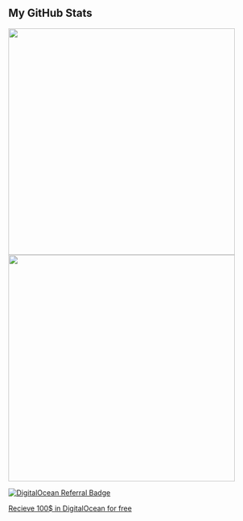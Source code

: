 ## My GitHub Stats

<img width="450em" src="https://github-readme-stats.vercel.app/api?username=pozitp&theme=github_dark&show_icons=true&include_all_commits=true&count_private=true" />
<img width="450em" src="https://github-readme-stats.vercel.app/api/top-langs/?username=pozitp&theme=github_dark&layout=compact" />

[![DigitalOcean Referral Badge](https://web-platforms.sfo2.cdn.digitaloceanspaces.com/WWW/Badge%201.svg)](https://www.digitalocean.com/?refcode=4eacdcace13d&utm_campaign=Referral_Invite&utm_medium=Referral_Program&utm_source=badge)

[Recieve 100$ in DigitalOcean for free](https://m.do.co/c/4eacdcace13d)
